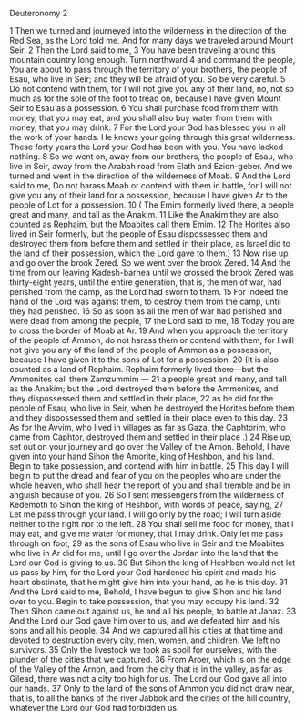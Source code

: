 Deuteronomy 2

1	Then we turned and journeyed into the wilderness in the direction of the Red Sea, as the Lord told me. And for many days we traveled around Mount Seir.
2	Then the Lord said to me,
3	You have been traveling around this mountain country long enough. Turn northward
4	and command the people, You are about to pass through the territory of your brothers, the people of Esau, who live in Seir; and they will be afraid of you. So be very careful.
5	Do not contend with them, for I will not give you any of their land, no, not so much as for the sole of the foot to tread on, because I have given Mount Seir to Esau as a possession.
6	You shall purchase food from them with money, that you may eat, and you shall also buy water from them with money, that you may drink.
7	For the Lord your God has blessed you in all the work of your hands. He knows your going through this great wilderness. These forty years the Lord your God has been with you. You have lacked nothing.
8	So we went on, away from our brothers, the people of Esau, who live in Seir, away from the Arabah road from Elath and Ezion-geber. And we turned and went in the direction of the wilderness of Moab.
9	And the Lord said to me, Do not harass Moab or contend with them in battle, for I will not give you any of their land for a possession, because I have given Ar to the people of Lot for a possession.
10	( The Emim formerly lived there, a people great and many, and tall as the Anakim.
11	Like the Anakim they are also counted as Rephaim, but the Moabites call them Emim.
12	The Horites also lived in Seir formerly, but the people of Esau dispossessed them and destroyed them from before them and settled in their place, as Israel did to the land of their possession, which the Lord gave to them.)
13	Now rise up and go over the brook Zered. So we went over the brook Zered.
14	And the time from our leaving Kadesh-barnea until we crossed the brook Zered was thirty-eight years, until the entire generation, that is, the men of war, had perished from the camp, as the Lord had sworn to them.
15	For indeed the hand of the Lord was against them, to destroy them from the camp, until they had perished.
16	So as soon as all the men of war had perished and were dead from among the people,
17	the Lord said to me,
18	Today you are to cross the border of Moab at Ar.
19	And when you approach the territory of the people of Ammon, do not harass them or contend with them, for I will not give you any of the land of the people of Ammon as a possession, because I have given it to the sons of Lot for a possession.
20	(It is also counted as a land of Rephaim. Rephaim formerly lived there—but the Ammonites call them Zamzummim —
21	a people great and many, and tall as the Anakim; but the Lord destroyed them before the Ammonites, and they dispossessed them and settled in their place,
22	as he did for the people of Esau, who live in Seir, when he destroyed the Horites before them and they dispossessed them and settled in their place even to this day.
23	As for the Avvim, who lived in villages as far as Gaza, the Caphtorim, who came from Caphtor, destroyed them and settled in their place .)
24	Rise up, set out on your journey and go over the Valley of the Arnon. Behold, I have given into your hand Sihon the Amorite, king of Heshbon, and his land. Begin to take possession, and contend with him in battle.
25	This day I will begin to put the dread and fear of you on the peoples who are under the whole heaven, who shall hear the report of you and shall tremble and be in anguish because of you.
26	So I sent messengers from the wilderness of Kedemoth to Sihon the king of Heshbon, with words of peace, saying,
27	Let me pass through your land. I will go only by the road; I will turn aside neither to the right nor to the left.
28	You shall sell me food for money, that I may eat, and give me water for money, that I may drink. Only let me pass through on foot,
29	as the sons of Esau who live in Seir and the Moabites who live in Ar did for me, until I go over the Jordan into the land that the Lord our God is giving to us.
30	But Sihon the king of Heshbon would not let us pass by him, for the Lord your God hardened his spirit and made his heart obstinate, that he might give him into your hand, as he is this day.
31	And the Lord said to me, Behold, I have begun to give Sihon and his land over to you. Begin to take possession, that you may occupy his land.
32	Then Sihon came out against us, he and all his people, to battle at Jahaz.
33	And the Lord our God gave him over to us, and we defeated him and his sons and all his people.
34	And we captured all his cities at that time and devoted to destruction every city, men, women, and children. We left no survivors.
35	Only the livestock we took as spoil for ourselves, with the plunder of the cities that we captured.
36	From Aroer, which is on the edge of the Valley of the Arnon, and from the city that is in the valley, as far as Gilead, there was not a city too high for us. The Lord our God gave all into our hands.
37	Only to the land of the sons of Ammon you did not draw near, that is, to all the banks of the river Jabbok and the cities of the hill country, whatever the Lord our God had forbidden us.

